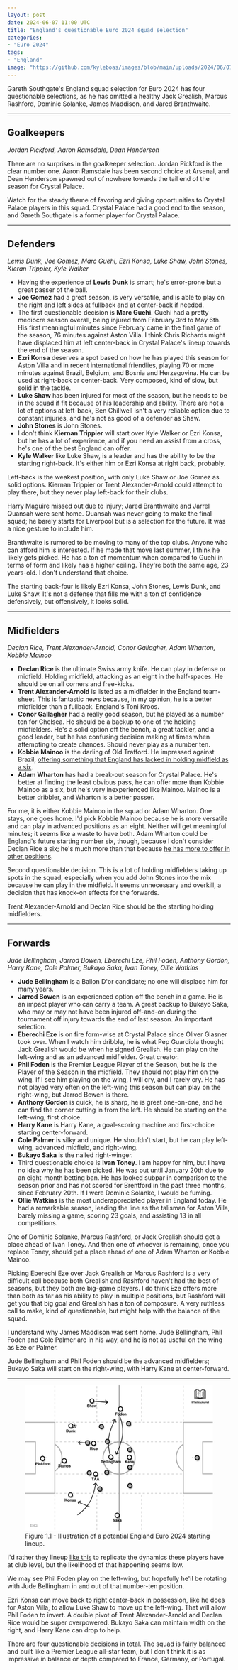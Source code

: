 ```yaml
---
layout: post
date: 2024-06-07 11:00 UTC
title: "England's questionable Euro 2024 squad selection"
categories:
- "Euro 2024"
tags:
- "England"
image: "https://github.com/kyleboas/images/blob/main/uploads/2024/06/07/Image-07Jun2024_02:41:05.png?raw=true"
---
```


Gareth Southgate's England squad selection for Euro 2024 has four questionable selections, as he has omitted a healthy Jack Grealish, Marcus Rashford, Dominic Solanke, James Maddison, and Jared Branthwaite. 

<!---more--->

---

## Goalkeepers

*Jordan Pickford, Aaron Ramsdale, Dean Henderson*

There are no surprises in the goalkeeper selection. Jordan Pickford is the clear number one. Aaron Ramsdale has been second choice at Arsenal, and Dean Henderson spawned out of nowhere towards the tail end of the season for Crystal Palace. 

Watch for the steady theme of favoring and giving opportunities to Crystal Palace players in this squad. Crystal Palace had a good end to the season, and Gareth Southgate is a former player for Crystal Palace. 

---

## Defenders

*Lewis Dunk, Joe Gomez, Marc Guehi, Ezri Konsa, Luke Shaw, John Stones, Kieran Trippier, Kyle Walker*

* Having the experience of **Lewis Dunk** is smart; he's error-prone but a great passer of the ball. 
* **Joe Gomez** had a great season, is very versatile, and is able to play on the right and left sides at fullback and at center-back if needed. 
* The first questionable decision is **Marc Guehi**. Guehi had a pretty mediocre season overall, being injured from February 3rd to May 6th. His first meaningful minutes since February came in the final game of the season, 76 minutes against Aston Villa. I think Chris Richards might have displaced him at left center-back in Crystal Palace's lineup towards the end of the season. 
* **Ezri Konsa** deserves a spot based on how he has played this season for Aston Villa and in recent international friendlies, playing 70 or more minutes against Brazil, Belgium, and Bosnia and Herzegovina. He can be used at right-back or center-back. Very composed, kind of slow, but solid in the tackle. 
* **Luke Shaw** has been injured for most of the season, but he needs to be in the squad if fit because of his leadership and ability. There are not a lot of options at left-back, Ben Chillwell isn't a very reliable option due to constant injuries, and he's not as good of a defender as Shaw. 
* **John Stones** is John Stones.
* I don't think **Kiernan Trippier** will start over Kyle Walker or Ezri Konsa, but he has a lot of experience, and if you need an assist from a cross, he's one of the best England can offer.
* **Kyle Walker** like Luke Shaw, is a leader and has the ability to be the starting right-back. It's either him or Ezri Konsa at right back, probably. 

Left-back is the weakest position, with only Luke Shaw or Joe Gomez as solid options. Kiernan Trippier or Trent Alexander-Arnold could attempt to play there, but they never play left-back for their clubs. 

Harry Maguire missed out due to injury; Jared Branthwaite and Jarrel Quansah were sent home. Quansah was never going to make the final squad; he barely starts for Liverpool but is a selection for the future. It was a nice gesture to include him. 

Branthwaite is rumored to be moving to many of the top clubs. Anyone who can afford him is interested. If he made that move last summer, I think he likely gets picked. He has a ton of momentum when compared to Guehi in terms of form and likely has a higher ceiling. They're both the same age, 23 years-old. I don't understand that choice. 

The starting back-four is likely Ezri Konsa, John Stones, Lewis Dunk, and Luke Shaw. It's not a defense that fills me with a ton of confidence defensively, but offensively, it looks solid. 

---

## Midfielders

*Declan Rice, Trent Alexander-Arnold, Conor Gallagher, Adam Wharton, Kobbie Mainoo*

* **Declan Rice** is the ultimate Swiss army knife. He can play in defense or midfield. Holding midfield, attacking as an eight in the half-spaces. He should be on all corners and free-kicks. 
* **Trent Alexander-Arnold** is listed as a midfielder in the England team-sheet. This is fantastic news because, in my opinion, he is a better midfielder than a fullback. England's Toni Kroos. 
* **Conor Gallagher** had a really good season, but he played as a number ten for Chelsea. He should be a backup to one of the holding midfielders. He's a solid option off the bench, a great tackler, and a good leader, but he has confusing decision making at times when attempting to create chances. Should never play as a number ten. 
* **Kobbie Mainoo** is the darling of Old Trafford. He impressed against Brazil, [offering something that England has lacked in holding midfield as a six](https://tacticsjournal.com/2024/03/27/kobbie-mainoo-shows-what-england-lacked-at-holding-midfield/).
* **Adam Wharton** has had a break-out season for Crystal Palace. He's better at finding the least obvious pass, he can offer more than Kobbie Mainoo as a six, but he's very inexperienced like Mainoo. Mainoo is a better dribbler, and Wharton is a better passer. 

For me, it is either Kobbie Mainoo in the squad or Adam Wharton. One stays, one goes home. I'd pick Kobbie Mainoo because he is more versatile and can play in advanced positions as an eight. Neither will get meaningful minutes; it seems like a waste to have both. Adam Wharton could be England's future starting number six, though, because I don't consider Declan Rice a six; he's much more than that because [he has more to offer in other positions](https://tacticsjournal.com/2023/12/13/arsenal-trial-declan-rice-at-center-back/). 

Second questionable decision. This is a lot of holding midfielders taking up spots in the squad, especially when you add John Stones into the mix because he can play in the midfield. It seems unnecessary and overkill, a decision that has knock-on effects for the forwards. 

Trent Alexander-Arnold and Declan Rice should be the starting holding midfielders. 

---

## Forwards

*Jude Bellingham, Jarrod Bowen, Eberechi Eze, Phil Foden, Anthony Gordon, Harry Kane, Cole Palmer, Bukayo Saka, Ivan Toney, Ollie Watkins*

* **Jude Bellingham** is a Ballon D'or candidate; no one will displace him for many years.
* **Jarrod Bowen** is an experienced option off the bench in a game. He is an impact player who can carry a team. A great backup to Bukayo Saka, who may or may not have been injured off-and-on during the tournament off injury towards the end of last season. An important selection.
* **Eberechi Eze** is on fire form-wise at Crystal Palace since Oliver Glasner took over. When I watch him dribble, he is what Pep Guardiola thought Jack Grealish would be when he signed Grealish. He can play on the left-wing and as an advanced midfielder. Great creator.
* **Phil Foden** is the Premier League Player of the Season, but he is the Player of the Season in the midfield. They should not play him on the wing. If I see him playing on the wing, I will cry, and I rarely cry. He has not played very often on the left-wing this season but can play on the right-wing, but Jarrod Bowen is there. 
* **Anthony Gordon** is quick, he is sharp, he is great one-on-one, and he can find the corner cutting in from the left. He should be starting on the left-wing, first choice. 
* **Harry Kane** is Harry Kane, a goal-scoring machine and first-choice starting center-forward. 
* **Cole Palmer** is silky and unique. He shouldn't start, but he can play left-wing, advanced midfield, and right-wing. 
* **Bukayo Saka** is the nailed right-winger. 
* Third questionable choice is **Ivan Toney**. I am happy for him, but I have no idea why he has been picked. He was out until January 20th due to an eight-month betting ban. He has looked subpar in comparison to the season prior and has not scored for Brentford in the past three months, since February 20th. If I were Dominic Solanke, I would be fuming.
* **Ollie Watkins** is the most underappreciated player in England today. He had a remarkable season, leading the line as the talisman for Aston Villa, barely missing a game, scoring 23 goals, and assisting 13 in all competitions.

One of Dominic Solanke, Marcus Rashford, or Jack Grealish should get a place ahead of Ivan Toney. And then one of whoever is remaining, once you replace Toney, should get a place ahead of one of Adam Wharton or Kobbie Mainoo. 

Picking Eberechi Eze over Jack Grealish or Marcus Rashford is a very difficult call because both Grealish and Rashford haven't had the best of seasons, but they both are big-game players. I do think Eze offers more than both as far as his ability to play in multiple positions, but Rashford will get you that big goal and Grealish has a ton of composure. A very ruthless call to make, kind of questionable, but might help with the balance of the squad. 

I understand why James Maddison was sent home. Jude Bellingham, Phil Foden and Cole Palmer are in his way, and he is not as useful on the wing as Eze or Palmer.

Jude Bellingham and Phil Foden should be the advanced midfielders; Bukayo Saka will start on the right-wing, with Harry Kane at center-forward. 

---

<figure>
    <img src="https://github.com/kyleboas/images/blob/main/uploads/2024/06/07/Image-07Jun2024_02:34:58.png?raw=true">
    <figcaption>Figure 1.1 - Illustration of a potential England Euro 2024 starting lineup. </figcaption>
</figure> 

I'd rather they lineup [like this](https://tacticsjournal.com/2024/03/20/englands-simple-solution/) to replicate the dynamics these players have at club level, but the likelihood of that happening seems low. 

We may see Phil Foden play on the left-wing, but hopefully he'll be rotating with Jude Bellingham in and out of that number-ten position. 

Ezri Konsa can move back to right center-back in possession, like he does for Aston Villa, to allow Luke Shaw to move up the left-wing. That will allow Phil Foden to invert. A double pivot of Trent Alexander-Arnold and Declan Rice would be super overpowered. Bukayo Saka can maintain width on the right, and Harry Kane can drop to help. 

There are four questionable decisions in total. The squad is fairly balanced and built like a Premier League all-star team, but I don't think it is as impressive in balance or depth compared to France, Germany, or Portugal.